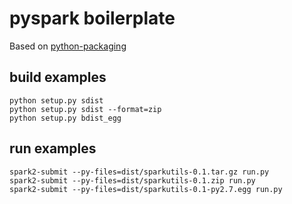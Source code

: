 # pyspark boilerplate
Based on [python-packaging](https://python-packaging.readthedocs.io/en/latest/index.html)


## build examples
```
python setup.py sdist
python setup.py sdist --format=zip
python setup.py bdist_egg
```

## run examples
```
spark2-submit --py-files=dist/sparkutils-0.1.tar.gz run.py
spark2-submit --py-files=dist/sparkutils-0.1.zip run.py
spark2-submit --py-files=dist/sparkutils-0.1-py2.7.egg run.py
```
